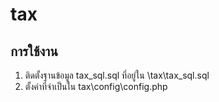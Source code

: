# tax

## การใช้งาน

1. ติดตั้งฐานข้อมูล tax_sql.sql ที่อยู่ใน \tax\tax_sql.sql
2. ตั้งค่าที่จำเป็นใน tax\config\config.php
